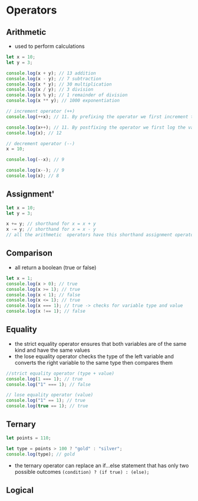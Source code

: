 # Operators

## Arithmetic

- used to perform calculations

```javascript
let x = 10;
let y = 3;

console.log(x + y); // 13 addition
console.log(x - y); // 7 subtraction
console.log(x * y); // 30 multiplication
console.log(x / y); // 3 division
console.log(x % y); // 1 remainder of division
console.log(x ** y); // 1000 exponentiation

// increment operator (++)
console.log(++x); // 11. By prefixing the operator we first increment the variable and then log it onto the console

console.log(x++); // 11. By postfixing the operator we first log the variable to the console and then increment it
console.log(x); // 12

// decrement operator (--)
x = 10;

console.log(--x); // 9

console.log(x--); // 9
console.log(x); // 8
```

## Assignment'

```javascript
let x = 10;
let y = 3;

x += y; // shorthand for x = x + y
x -= y; // shorthand for x = x - y
// all the arithmetic  operators have this shorthand assignment operator
```

## Comparison

- all return a boolean (true or false)

```javascript
let x = 1;
console.log(x > 0); // true
console.log(x >= 1); // true
console.log(x < 1); // false
console.log(x <= 1); // true
console.log(x === 1); // true -> checks for variable type and value
console.log(x !== 1); // false
```

## Equality

- the strict equality operator ensures that both variables are of the same kind and have the same values
- the lose equality operator checks the type of the left variable and converts the right variable to the same type then compares them

```javascript
//strict equality operator (type + value)
console.log(1 === 1); // true
console.log("1" === 1); // false

// lose equality operator (value)
console.log("1" == 1); // true
console.log(true == 1); // true
```

## Ternary

```javascript
let points = 110;

let type = points > 100 ? "gold" : "silver";
console.log(type); // gold
```

- the ternary operator can replace an if...else statement that has only two possible outcomes
  `(condition) ? (if true) : (else);`

## Logical
